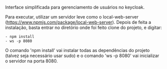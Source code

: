 Interface simplificada para gerenciamento de usuários no keycloak.

Para executar, utilizar um servidor leve como o local-web-server (https://www.npmjs.com/package/local-web-server).
Depois de feita a instalação, basta entrar no diretório onde foi feito clone do projeto, e digitar:

	- npm install
	- ws -p 8080

O comando 'npm install' vai instalar todas as dependências do projeto (talvez seja necessário usar sudo) e o comando 'ws -p 8080' vai inicializar o servidor na porta 8080.
